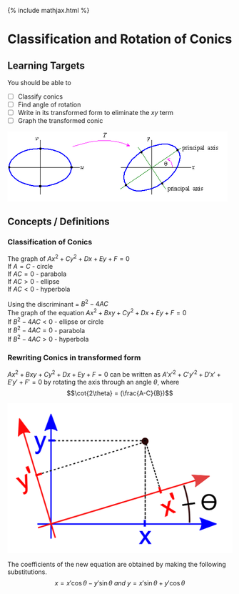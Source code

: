 {% include mathjax.html %}

# Classification and Rotation of Conics

## Learning Targets

You should be able to
- [ ] Classify conics
- [ ] Find angle of rotation
- [ ] Write in its transformed form to eliminate the $xy$ term
- [ ] Graph the transformed conic

![Graph the Transformed Conic](assets/classification_and_rotation_of_conics_1.gif)

## Concepts / Definitions

### Classification of Conics

The graph of $Ax^2 + Cy^2 + Dx + Ey + F = 0$\
If $A = C$ - circle\
If $AC = 0$ - parabola\
If $AC > 0$ - ellipse\
If $AC < 0$ - hyperbola

Using the discriminant = $B^2 - 4AC$\
The graph of the equation $Ax^2 + Bxy + Cy^2 + Dx + Ey + F = 0$\
If $B^2 - 4AC < 0$ - ellipse or circle\
If $B^2 - 4AC = 0$ - parabola\
If $B^2 - 4AC > 0$ - hyperbola

### Rewriting Conics in transformed form

$Ax^2 + Bxy + Cy^2 + Dx + Ey + F = 0$ can be written as $A'x'^2 + C'y'^2 + D'x' + E'y' + F' = 0$ by rotating the axis through an angle $\theta$, where
$$\cot{2\theta} = (\frac{A-C}{B})$$

![Rotated Axis](assets/classification_and_rotation_of_conics_2.svg)

The coefficients of the new equation are obtained by making the following substitutions.
$$ x = x' \cos{\theta} - y' \sin{\theta}\ and\ y = x' \sin{\theta} + y' \cos{\theta}$$
